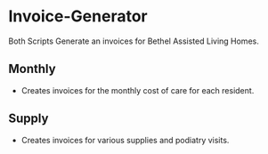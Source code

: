 # Invoice-Generator
Both Scripts Generate an invoices for Bethel Assisted Living Homes.

## Monthly
* Creates invoices for the monthly cost of care for each resident.

## Supply
* Creates invoices for various supplies and podiatry visits.
